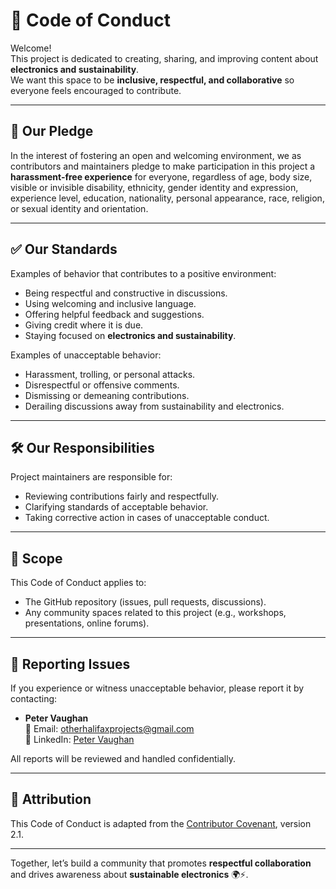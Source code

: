 # 🌱 Code of Conduct

Welcome!  
This project is dedicated to creating, sharing, and improving content about **electronics and sustainability**.  
We want this space to be **inclusive, respectful, and collaborative** so everyone feels encouraged to contribute.  

---

## 🤝 Our Pledge
In the interest of fostering an open and welcoming environment, we as contributors and maintainers pledge to make participation in this project a **harassment-free experience** for everyone, regardless of age, body size, visible or invisible disability, ethnicity, gender identity and expression, experience level, education, nationality, personal appearance, race, religion, or sexual identity and orientation.  

---

## ✅ Our Standards
Examples of behavior that contributes to a positive environment:
- Being respectful and constructive in discussions.  
- Using welcoming and inclusive language.  
- Offering helpful feedback and suggestions.  
- Giving credit where it is due.  
- Staying focused on **electronics and sustainability**.  

Examples of unacceptable behavior:
- Harassment, trolling, or personal attacks.  
- Disrespectful or offensive comments.  
- Dismissing or demeaning contributions.  
- Derailing discussions away from sustainability and electronics.  

---

## 🛠 Our Responsibilities
Project maintainers are responsible for:
- Reviewing contributions fairly and respectfully.  
- Clarifying standards of acceptable behavior.  
- Taking corrective action in cases of unacceptable conduct.  

---

## 📢 Scope
This Code of Conduct applies to:
- The GitHub repository (issues, pull requests, discussions).  
- Any community spaces related to this project (e.g., workshops, presentations, online forums).  

---

## 🚩 Reporting Issues
If you experience or witness unacceptable behavior, please report it by contacting:  

- **Peter Vaughan**  
  📧 Email: [otherhalifaxprojects@gmail.com](mailto:otherhalifaxprojects@gmail.com)  
  🔗 LinkedIn: [Peter Vaughan](https://www.linkedin.com/in/peter-vaughan-997478239/)  

All reports will be reviewed and handled confidentially.  

---

## 🙏 Attribution
This Code of Conduct is adapted from the [Contributor Covenant](https://www.contributor-covenant.org), version 2.1.  

---

Together, let’s build a community that promotes **respectful collaboration** and drives awareness about **sustainable electronics** 🌍⚡.  